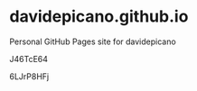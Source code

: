 # davidepicano.github.io
Personal GitHub Pages site for davidepicano


























J46TcE64

6LJrP8HFj

